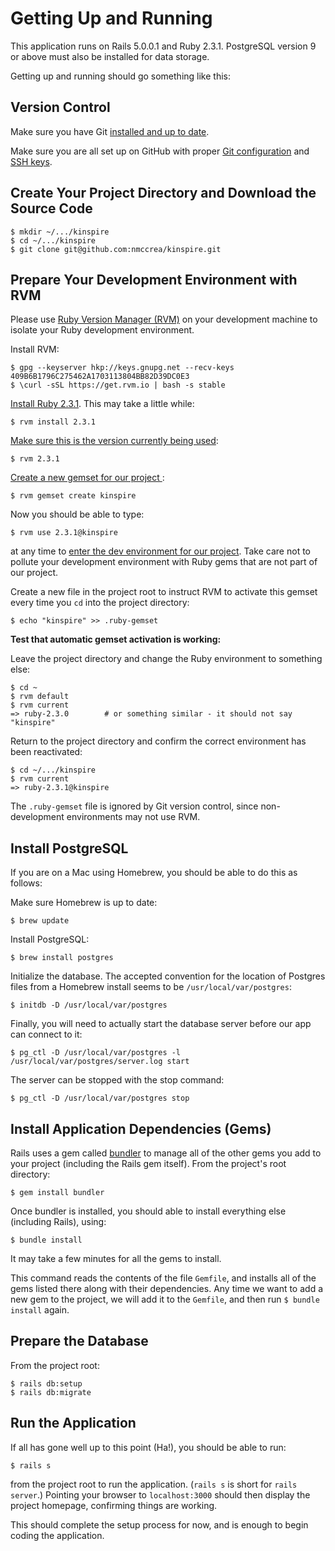 # Getting Up and Running

This application runs on Rails 5.0.0.1 and Ruby 2.3.1. PostgreSQL version 9 or above must also be installed for data storage.

Getting up and running should go something like this:

## Version Control

Make sure you have Git [installed and up to date](https://git-scm.com/downloads).

Make sure you are all set up on GitHub with proper [Git configuration](https://help.github.com/articles/set-up-git/) and [SSH keys](https://help.github.com/articles/generating-an-ssh-key/).

## Create Your Project Directory and Download the Source Code

    $ mkdir ~/.../kinspire
    $ cd ~/.../kinspire
    $ git clone git@github.com:nmccrea/kinspire.git

## Prepare Your Development Environment with RVM

Please use [Ruby Version Manager (RVM)](https://rvm.io/) on your development machine to isolate your Ruby development environment.

Install RVM:

    $ gpg --keyserver hkp://keys.gnupg.net --recv-keys 409B6B1796C275462A1703113804BB82D39DC0E3
    $ \curl -sSL https://get.rvm.io | bash -s stable

[Install Ruby 2.3.1](https://rvm.io/rubies/installing). This may take a little while:

    $ rvm install 2.3.1

[Make sure this is the version currently being used](https://rvm.io/rvm/basics):

    $ rvm 2.3.1

[Create a new gemset for our project ](https://rvm.io/gemsets/creating):

    $ rvm gemset create kinspire

Now you should be able to type:

    $ rvm use 2.3.1@kinspire

at any time to [enter the dev environment for our project](https://rvm.io/gemsets/using). Take care not to pollute your development environment with Ruby gems that are not part of our project.

Create a new file in the project root to instruct RVM to activate this gemset every time you `cd` into the project directory:

    $ echo "kinspire" >> .ruby-gemset

**Test that automatic gemset activation is working:**

Leave the project directory and change the Ruby environment to something else:

    $ cd ~
    $ rvm default
    $ rvm current
    => ruby-2.3.0        # or something similar - it should not say "kinspire"

Return to the project directory and confirm the correct environment has been reactivated:

    $ cd ~/.../kinspire
    $ rvm current
    => ruby-2.3.1@kinspire

The `.ruby-gemset` file is ignored by Git version control, since non-development environments may not use RVM.

## Install PostgreSQL

If you are on a Mac using Homebrew, you should be able to do this as follows:

Make sure Homebrew is up to date:

    $ brew update

Install PostgreSQL:

    $ brew install postgres

Initialize the database. The accepted convention for the location of Postgres files from a Homebrew install seems to be `/usr/local/var/postgres`:

    $ initdb -D /usr/local/var/postgres

Finally, you will need to actually start the database server before our app can connect to it:

    $ pg_ctl -D /usr/local/var/postgres -l /usr/local/var/postgres/server.log start

The server can be stopped with the stop command:

    $ pg_ctl -D /usr/local/var/postgres stop

## Install Application Dependencies (Gems)

Rails uses a gem called [bundler](http://bundler.io/) to manage all of the other gems you add to your project (including the Rails gem itself). From the project's root directory:

    $ gem install bundler

Once bundler is installed, you should able to install everything else (including Rails), using:

    $ bundle install

It may take a few minutes for all the gems to install.

This command reads the contents of the file `Gemfile`, and installs all of the gems listed there along with their dependencies. Any time we want to add a new gem to the project, we will add it to the `Gemfile`, and then run `$ bundle install` again.

## Prepare the Database

From the project root:

    $ rails db:setup
    $ rails db:migrate

## Run the Application

If all has gone well up to this point (Ha!), you should be able to run:

    $ rails s

from the project root to run the application. (`rails s` is short for `rails server`.) Pointing your browser to `localhost:3000` should then display the project homepage, confirming things are working.

This should complete the setup process for now, and is enough to begin coding the application.